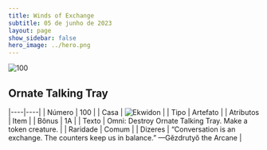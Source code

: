 ```yaml
---
title: Winds of Exchange
subtitle: 05 de junho de 2023
layout: page
show_sidebar: false
hero_image: ../hero.png
---
```


![100](https://mastervault-storage-prod.s3.amazonaws.com/media/card_front/en/600_100_41dd316c579d_en.png)


## Ornate Talking Tray

|----|----|
| Número | 100 |
| Casa | ![Ekwidon](https://archonarcana.com/images/thumb/3/31/Ekwidon.png/25px-Ekwidon.png "Ekwidon") |
| Tipo | Artefato |
| Atributos | Item |
| Bônus | 1A |
| Texto | Omni: Destroy Ornate Talking Tray. Make a token creature.  |
| Raridade | Comum |
| Dizeres | “Conversation is an exchange. The counters keep us in balance.” —Gĕzdrutyŏ the Arcane  |
